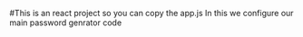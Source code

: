 #This is an react project so you can copy the app.js 
In this we configure our main password genrator code 
